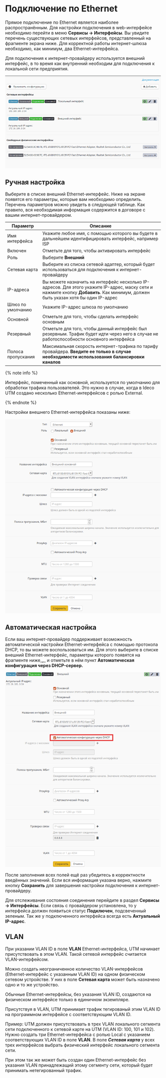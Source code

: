# Подключение по Ethernet

Прямое подключение по Ethernet является наиболее распространённым. Для настройки подключения в web-интерфейсе необходимо перейти в меню **Сервисы -> Интерфейсы**. Вы увидите перечень существующих сетевых интерфейсов, представленный на фрагменте экрана ниже. Для корректной работы интернет-шлюза необходимо, как минимум, два Ethernet-интерфейса.

Для подключения к интернет-провайдеру используется внешний интерфейс, в то время как внутренний необходим для подключения к локальной сети предприятия.

![](../attachments/1278027/12025862.png)

## Ручная настройка

Выберите в списке внешний Ethernet-интерфейс. Ниже на экране появятся его параметры, которые вам необходимо определить. Перечень параметров можно увидеть в следующей таблице. Как правило, вся необходимая информация содержится в договоре с вашим интернет-провайдером.

| Параметр            | Описание                                                                                                                                                                           |
| ------------------- | ---------------------------------------------------------------------------------------------------------------------------------------------------------------------------------- |
| Имя интерфейса      | Укажите любое имя, с помощью которого вы будете в дальнейшем идентифицировать интерфейс, например ISP                                                                              |
| Включен             | Отметьте для того, чтобы активировать интерфейс                                                                                                                                    |
| Роль                | Выберите **Внешний**                                                                                                                                                               |
| Сетевая карта       | Выберите из списка сетевой адаптер, который будет использоваться для подключения к интернет-провайдеру                                                                             |
| IP-адреса           | Вы можете назначить на интерфейс несколько IP-адресов. Для этого укажите IP-адрес, маску сети и нажмите кнопку **Добавить**. Как минимум, должен быть указан хотя бы один IP-адрес |
| Шлюз по умолчанию   | Укажите IP-адрес шлюза по умолчанию                                                                                                                                                |
| Основной            | Отметьте для того, чтобы сделать интерфейс основным                                                                                                                                |
| Резервный           | Отметьте для того, чтобы данный интерфейс был резервным. Трафик будет идти через него в случае не работоспособности основного интерфейса                                           |
| Полоса пропускания  | Максимальная скорость интернет-трафика по тарифу провайдера. **Введите ее только в случае необходимости использования балансировки каналов**                                       |

{% note info %}

Интерфейс, помеченный как основной, используется по умолчанию для обработки трафика пользователей. Это нужно в случае, когда в Ideco UTM создано несколько Ethernet-интерфейсов с ролью External.

{% endnote %}

Настройки внешнего Ethernet-интерфейса показаны ниже:

![](../../_images/ethetrnet7-9-1-.png)

## Автоматическая настройка

Если ваш интернет-провайдер поддерживает возможность автоматической настройки Ethernet-интерфейса с помощью протокола DHCP, то вы можете воспользоваться им. Для этого выберите в списке внешний Ethernet-интерфейс, параметры которого появятся на фрагменте ниже_**,**_ и отметьте в нём пункт **Автоматическая конфигурация через DHCP-сервер.**

![](../attachments/1278027/12025868.png)

После заполнения всех полей ещё раз убедитесь в корректности введённых значений. Если вся информация указана верно, нажмите кнопку **Сохранить** для завершения настройки подключения к интернет-провайдеру.

Для отслеживания состояния соединения перейдите в раздел **Сервисы -> Интерфейсы**. Если связь с провайдером установлена, то у интерфейса должен появиться статус **Подключен**, подсвеченный зеленым. Так же у подключенного интерфейса всегда есть **Актуальный IP-адрес**.

## VLAN

При указании VLAN ID в поле **VLAN** Ethernet-интерфейса, UTM начинает присутствовать в этом VLAN. Такой сетевой интерфейс считается VLAN-интерфейсом.

Можно создать неограниченное количество VLAN-интерфейсов (Ethernet-интерфейс с указанным VLAN ID) на одном физическом сетевом устройстве. У них в поле **Сетевая карта** может быть назначено одно и то же устройство.

Обычные Ethernet-интерфейсы, без указания VLAN ID, создаются на физическом интерфейсе только в единичном экземпляре.

Присутствуя в VLAN, UTM принимает трафик тегированый этим VLAN ID на программном интерфейсе с соответствующим VLAN ID.

Пример: UTM должен присутствовать в трех VLAN локального сегмента сети подключенного к сетевой карте на UTM (VLAN ID: 100, 101 и 102). Нужно создать три Ethernet-интерфейса с ролью Local с указанием соответствующих VLAN ID в поле **VLAN**. В поле _**Сетевая карта**_ у всех трех интерфейсов выбрать физический интерфейс локального сегмента сети.

При этом так же может быть создан один Ethernet-интерфейс без указания VLAN принадлежащий этому сегменту сети, который будет принимать нетегированный трафик.
